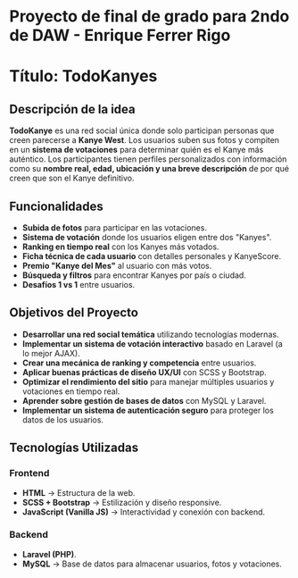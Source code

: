 # Proyecto de final de grado para 2ndo de DAW - Enrique Ferrer Rigo

# Título: TodoKanyes

## Descripción de la idea
**TodoKanye** es una red social única donde solo participan personas que creen parecerse a **Kanye West**. Los usuarios suben sus fotos y compiten en un **sistema de votaciones** para determinar quién es el Kanye más auténtico. 
Los participantes tienen perfiles personalizados con información como su **nombre real, edad, ubicación y una breve descripción** de por qué creen que son el Kanye definitivo.

## Funcionalidades
- **Subida de fotos** para participar en las votaciones.
- **Sistema de votación** donde los usuarios eligen entre dos "Kanyes".
- **Ranking en tiempo real** con los Kanyes más votados.
- **Ficha técnica de cada usuario** con detalles personales y KanyeScore.
- **Premio "Kanye del Mes"** al usuario con más votos.
- **Búsqueda y filtros** para encontrar Kanyes por país o ciudad.
- **Desafíos 1 vs 1** entre usuarios.

## Objetivos del Proyecto
- **Desarrollar una red social temática** utilizando tecnologías modernas.
- **Implementar un sistema de votación interactivo** basado en Laravel (a lo mejor AJAX).
- **Crear una mecánica de ranking y competencia** entre usuarios.
- **Aplicar buenas prácticas de diseño UX/UI** con SCSS y Bootstrap.
- **Optimizar el rendimiento del sitio** para manejar múltiples usuarios y votaciones en tiempo real.
- **Aprender sobre gestión de bases de datos** con MySQL y Laravel.
- **Implementar un sistema de autenticación seguro** para proteger los datos de los usuarios.

## Tecnologías Utilizadas
### **Frontend**
- **HTML** → Estructura de la web.
- **SCSS + Bootstrap** → Estilización y diseño responsive.
- **JavaScript (Vanilla JS)** → Interactividad y conexión con backend.

### **Backend**
- **Laravel (PHP)**.
- **MySQL** → Base de datos para almacenar usuarios, fotos y votaciones.

